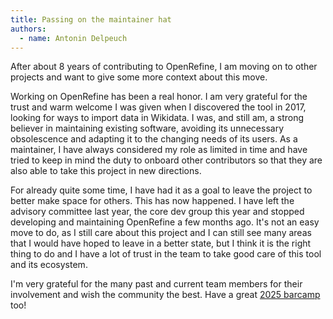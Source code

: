 ```yaml
---
title: Passing on the maintainer hat
authors:
  - name: Antonin Delpeuch
---
```


After about 8 years of contributing to OpenRefine, I am moving on to other projects and want to give some more context about this move.

Working on OpenRefine has been a real honor. I am very grateful for the trust and warm welcome I was given when I discovered the tool in 2017, looking for ways to import data in Wikidata. I was, and still am, a strong believer in maintaining existing software, avoiding its unnecessary obsolescence and adapting it to the changing needs of its users.
As a maintainer, I have always considered my role as limited in time and have tried to keep in mind the duty to onboard other contributors so that they are also able to take this project in new directions.

For already quite some time, I have had it as a goal to leave the project to better make space for others. This has now happened. I have left the advisory committee last year, the core dev group this year and stopped developing and maintaining OpenRefine a few months ago. It's not an easy move to do, as I still care about this project and I can still see many areas that I would have hoped to leave in a better state, but I think it is the right thing to do and I have a lot of trust in the team to take good care of this tool and its ecosystem.

I'm very grateful for the many past and current team members for their involvement and wish the community the best. Have a great [2025 barcamp](https://openrefine.org/blog/2025/06/10/OpenRefine-2025-Barcamp) too!
